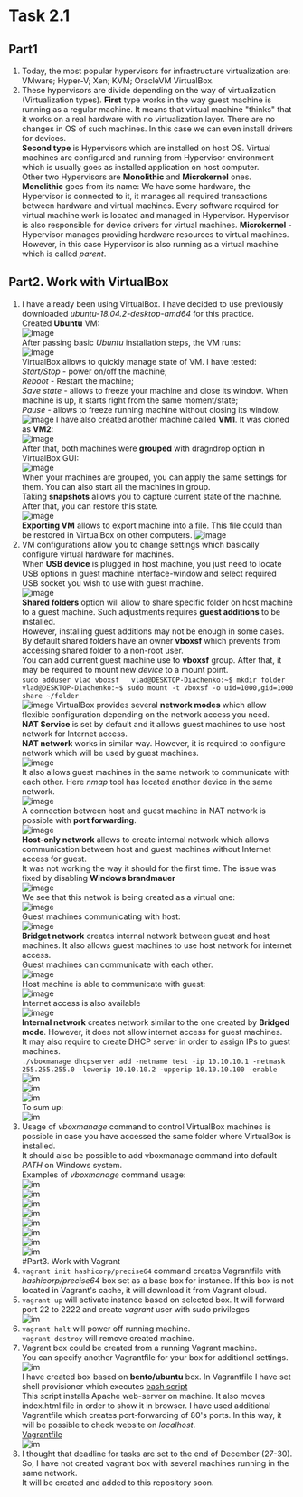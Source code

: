# Task 2.1
## Part1
1. Today, the most popular hypervisors for infrastructure virtualization are: VMware; Hyper-V; Xen; KVM; OracleVM VirtualBox.  
2. These hypervisors are divide depending on the way of virtualization (Virtualization types).
**First** type works in the way guest machine is running as a regular machine. It means that virtual machine "thinks" that it works on a real hardware with no virtualization layer. There are no changes in OS of such machines. In this case we can even install drivers for devices.  
**Second type** is Hypervisors which are installed on host OS. Virtual machines are configured and running from Hypervisor environment which is usually goes as installed application on host computer.  
Other two Hypervisors are **Monolithic** and **Microkernel** ones.  
**Monolithic** goes from its name: We have some hardware, the Hypervisor is connected to it, it manages all required transactions between hardware and virtual machines. Every software required for virtual machine work is located and managed in Hypervisor. Hypervisor is also  responsible for device drivers for virtual machines.
**Microkernel** - Hypervisor manages providing hardware resources to virtual machines. However, in this case Hypervisor is also running as a virtual machine which is called *parent*.

## Part2. Work with VirtualBox
1. I have already been using VirtualBox. I have decided to use previously downloaded *ubuntu-18.04.2-desktop-amd64* for this practice.  
Created **Ubuntu** VM:  
![Image](./Screenshots/Vbox_with_created_Ubuntu.png)  
After passing basic *Ubuntu* installation steps, the VM runs:  
![Image](./Screenshots/startvm.png)  
VirtualBox allows to quickly manage state of VM. I have tested:  
*Start/Stop* - power on/off the machine;  
*Reboot* - Restart the machine;  
*Save state* - allows to freeze your machine and close its window. When machine is up, it starts right from the same moment/state;  
*Pause* - allows to freeze running machine without closing its window.  
![image](./Screenshots/pause.png)
I have also created another machine called **VM1**. It was cloned as **VM2**:  
![image](./Screenshots/Cloning.png)  
After that, both machines were **grouped** with drag`n`drop option in VirtualBox GUI:  
![image](./Screenshots/Group.png)  
When your machines are grouped, you can apply the same settings for them. You can also start all the machines in group.  
Taking **snapshots** allows you to capture current state of the machine. After that, you can restore this state.  
![image](./Screenshots/snaps.png)  
**Exporting VM** allows to export machine into a file. This file could than be restored in VirtualBox on other computers.
![image](./Screenshots/Exporting_VM.png)  
2. VM configurations allow you to change settings which basically configure virtual hardware for machines.  
When **USB device** is plugged in host machine, you just need to locate USB options in guest machine interface-window and select required USB socket you wish to use with guest machine.  
![image](./Screenshots/connectedUSB.png)  
**Shared folders** option will allow to share specific folder on host machine to a guest machine. Such adjustments requires **guest additions** to be installed.  
However, installing guest additions may not be enough in some cases. By default shared folders have an owner **vboxsf** which prevents from accessing shared folder to a non-root user.  
You can add current guest machine use to **vboxsf** group. After that, it may be required to mount new *device* to a mount point.  
`sudo adduser vlad vboxsf  
vlad@DESKTOP-Diachenko:~$ mkdir folder  
vlad@DESKTOP-Diachenko:~$ sudo mount -t vboxsf -o uid=1000,gid=1000 share ~/folder`  
![image](./Screenshots/manaullSharedfolders.png)
VirtualBox provides several **network modes** which allow flexible configuration depending on the network access you need.  
**NAT Service** is set by default and it allows guest machines to use host network for Internet access.  
**NAT network** works in similar way. However, it is required to configure network which will be used by guest machines.  
![image](./Screenshots/NAP_ping_google.png)  
It also allows guest machines in the same network to communicate with each other. Here *nmap* tool has located another device in the same network.  
![image](./Screenshots/NATVM-VM.png)  
A connection between host and guest machine in NAT network is possible with **port forwarding**.  
![image](./Screenshots/portForwarding.png)  
**Host-only network** allows to create internal network which allows communication between host and guest machines without Internet access for guest.  
It was not working the way it should for the first time. The issue was fixed by disabling **Windows brandmauer**  
![image](./Screenshots/HostOnly.png)  
We see that this netwok is being created as a virtual one:  
![image](./Screenshots/HostOnlyFresh.png)  
Guest machines communicating with host:  
![image](./Screenshots/HostOnly-works.png)  
**Bridget network** creates internal network between guest and host machines. It also allows guest machines to use host network for internet access.  
Guest machines can communicate with each other.  
![image](./Screenshots/birdget-vm-vm.png)  
Host machine is able to communicate with guest:  
![image](./Screenshots/bridged-host-vm.png)  
Internet access is also available  
![image](./Screenshots/Bridget-Internet.png)  
**Internal network** creates network similar to the one created by **Bridged mode**. However, it does not allow internet access for guest machines.  
It may also require to create DHCP server in order to assign IPs to guest machines.  
`./vboxmanage dhcpserver add -netname test -ip 10.10.10.1 -netmask 255.255.255.0 -lowerip 10.10.10.2 -upperip 10.10.10.100 -enable`  
![im](./Screenshots/internal-internet.png)  
![im](./Screenshots/internal-vm-vm.png)  
![im](./Screenshots/internal-vm-vm-2.png)  
To sum up:  
![im](./Screenshots/Networks.png)  
3. Usage of *vboxmanage* command to control VirtualBox machines is possible in case you have accessed the same folder where VirtualBox is installed.  
It should also be possible to add vboxmanage command into default *PATH* on Windows system.  
Examples of *vboxmanage* command usage:  
![im](./Screenshots/startvm2.png)  
![im](./Screenshots/Clonevm.png)  
![im](./Screenshots/Cloned.png)  
![im](./Screenshots/createvm.png)  
![im](./Screenshots/hdds.png)  
![im](./Screenshots/host-only.png)  
![im](./Screenshots/pause1.png)  
![im](./Screenshots/snapshot.png)  
#Part3. Work with Vagrant  
1. `vagrant init hashicorp/precise64` command creates Vagrantfile with *hashicorp/precise64* box set as a base box for instance.
If this box is not located in Vagrant's cache, it will download it from Vagrant cloud.  
2. `vagrant up` will activate instance based on selected box. It will forward port 22 to 2222 and create *vagrant* user with sudo privileges  
![im](./Screenshots/VagrantUPandSSH.png)  
3. `vagrant halt` will power off running machine.  
`vagrant destroy` will remove created machine.  
4. Vagrant box could be created from a running Vagrant machine.  
You can specify another Vagrantfile for your box for additional settings.  
![im](./Screenshots/box.jpg)  
I have created box based on **bento/ubuntu** box. In Vagrantfile I have set shell provisioner which executes [bash script](.Vagrant/provisioners/apacheinst.sh)  
This script installs Apache web-server on machine. It also moves index.html file in order to show it in browser.  I have used additional Vagrantfile which creates port-forwarding of 80's ports. In this way, it will be possible to check website on *localhost*.  
[Vagrantfile](./Vagrant/Vagrantfile)  
![im](./Screenshots/vagrantinit.png)  
5. I thought that deadline for tasks are set to the end of December (27-30). So, I have not created vagrant box with several machines running in the same network.  
It will be created and added to this repository soon.  

